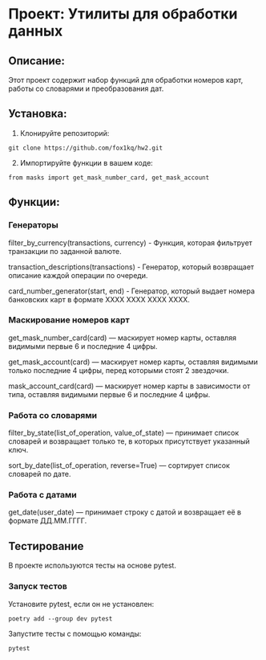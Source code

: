 # Проект: Утилиты для обработки данных

## Описание:

Этот проект содержит набор функций для обработки номеров карт, работы со словарями и преобразования дат.

## Установка:

1. Клонируйте репозиторий:

```
git clone https://github.com/fox1kq/hw2.git
```

2. Импортируйте функции в вашем коде:

```
from masks import get_mask_number_card, get_mask_account
```

## Функции:

### Генераторы

filter_by_currency(transactions, currency) - Функция, которая фильтрует транзакции по заданной валюте.

transaction_descriptions(transactions) - Генератор, который возвращает описание каждой операции по очереди.

card_number_generator(start, end) - Генератор, который выдает номера банковских карт в формате XXXX XXXX XXXX XXXX.

### Маскирование номеров карт

get_mask_number_card(card) — маскирует номер карты, оставляя видимыми первые 6 и последние 4 цифры.

get_mask_account(card) — маскирует номер карты, оставляя видимыми только последние 4 цифры, перед которыми стоят 2
звездочки.

mask_account_card(card) — маскирует номер карты в зависимости от типа, оставляя видимыми первые 6 и последние 4 цифры.

### Работа со словарями

filter_by_state(list_of_operation, value_of_state) — принимает список словарей и возвращает только те, в которых
присутствует указанный ключ.

sort_by_date(list_of_operation, reverse=True) — сортирует список словарей по дате.

### Работа с датами

get_date(user_date) — принимает строку с датой и возвращает её в формате ДД.ММ.ГГГГ.

## Тестирование 
В проекте используются тесты на основе pytest.

### Запуск тестов 
Установите pytest, если он не установлен:

```
poetry add --group dev pytest
```

Запустите тесты с помощью команды:
```
pytest
```
